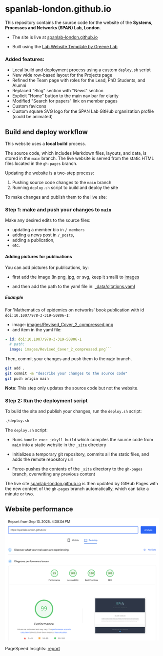 # spanlab-london.github.io
This repository contains the source code for the website of the **Systems, Processes and Networks (SPAN) Lab, London**.

- The site is live at [spanlab-london.github.io](https://spanlab-london.github.io/)

- Built using the [Lab Website Template by Greene Lab](https://github.com/greenelab/lab-website-template)

### Added features:
- Local build and deployment process using a custom `deploy.sh` script
- New wide row-based layout for the Projects page
- Refined the Team page with roles for the Lead, PhD Students, and Alumni
- Replaced "Blog" section with "News" section
- Explicit "Home" button to the main nav bar for clarity
- Modified "Search for papers" link on member pages
- Custom favicons
- Custom square SVG logo for the SPAN Lab GitHub organization profile (could be animated)


## Build and deploy workflow
This website uses a **local build** process. 

The source code, which includes Markdown files, layouts, and data, is stored in the `main` branch. The live website is served from the static HTML files located in the `gh-pages` branch.

Updating the website is a two-step process:
1. Pushing source code changes to the `main` branch
2. Running `deploy.sh` script to build and deploy the site

To make changes and publish them to the live site:

### Step 1: make and push your changes to `main`
Make any desired edits to the source files: 
- updating a member bio in `/_members`
- adding a news post in `/_posts`, 
- adding a publication,
- etc.

#### Adding pictures for publications
You can add pictures for publications, by:
* first add the image (in png, jpg, or svg, keep it small) to [images](images/) 

* and then add the path to the yaml file in: [_data/citations.yaml](_data/citations.yaml)

##### Example 
For 'Mathematics of epidemics on networks' book publication with id `doi:10.1007/978-3-319-50806-1`:
* image: [images/Revised_Cover_2_compressed.png](images/Revised_Cover_2_compressed.png)
* and item in the yaml file:
```yaml
- id: doi:10.1007/978-3-319-50806-1
  # path:
  image: images/Revised_Cover_2_compressed.png```
```

Then, commit your changes and push them to the `main` branch.

```bash
git add .
git commit -m "describe your changes to the source code"
git push origin main
```

**Note:** This step only updates the source code but not the website.

### Step 2: Run the deployment script
To build the site and publish your changes, run the `deploy.sh` script:

```bash
./deploy.sh
```

The `deploy.sh` script:
- Runs `bundle exec jekyll build` which compiles the source code from `main` into a static website in the `_site` directory

- Initializes a temporary git repository, commits all the static files, and adds the remote repository url

- Force-pushes the contents of the `_site` directory to the `gh-pages` branch, overwriting any previous content


The live site [spanlab-london.github.io](https://spanlab-london.github.io/) is then updated by GitHub Pages with the new content of the `gh-pages` branch automatically, which can take a minute or two.


## Website performance
![PageSpeed Insights Report for spanlab-london.github.io](images/pagespeed-2025-09-13.png)


PageSpeed Insights: [report](https://pagespeed.web.dev/analysis/https-spanlab-london-github-io/z7x58tfb5k?form_factor=desktop)



